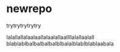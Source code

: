 # newrepo
trytrytrytrytry

lalallallalaalaallalaalallaallllalallaalall
blablablbalbalbalbalblbalalblablblablaabala